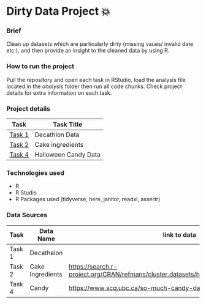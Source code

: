 # Dirty Data Project :collision:

### Brief
Clean up datasets which are particularly dirty (missing vaues/ invalid date etc.), and then provide an insight to the cleaned data by using R.

### How to run the project
Pull the repository and open each task in RStudio, load the analysis file located in the *analysis* folder then run all code chunks. Check project details for extra information on each task.

### Project details
|Task|Task Title
|-----|-----|
[Task 1](task_1/)|Decathlon Data
[Task 2](task_2/)|Cake ingredients
[Task 4](task_4/)|Halloween Candy Data

### Technologies used
- R
- R Studio
- R Packages used (tidyverse, here, janitor, readxl, assertr)

### Data Sources
| Task  | Data Name | link to data|
|------|-----------|-------------|
Task 1| Decathalon
Task 2| Cake Ingredients|https://search.r-project.org/CRAN/refmans/cluster.datasets/html/cake.ingredients.1961.html
Task 4|Candy|https://www.scq.ubc.ca/so-much-candy-data-seriously/ 
